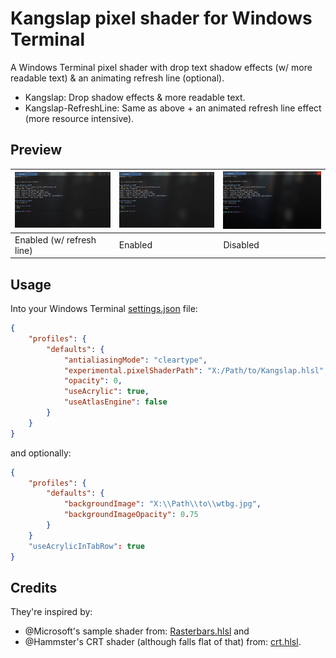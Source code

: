 # Kangslap pixel shader for Windows Terminal

A Windows Terminal pixel shader with drop text shadow effects (w/ more readable text) & an animating refresh line (optional).

* Kangslap: Drop shadow effects & more readable text.  
* Kangslap-RefreshLine: Same as above + an animated refresh line effect (more resource intensive).

## Preview

|![Shader enabled (w/ refresh line)](.github/Enabled-RefreshLine.png)|![Shader enabled](.github/Enabled.png)|![Shader disabled](.github/Disabled.png)|
|---|---|---|
|Enabled (w/ refresh line)|Enabled|Disabled|

## Usage

Into your Windows Terminal [settings.json](https://learn.microsoft.com/en-us/windows/terminal/customize-settings/profile-general) file:

```json
{
    "profiles": {
        "defaults": {
            "antialiasingMode": "cleartype",
            "experimental.pixelShaderPath": "X:/Path/to/Kangslap.hlsl",
            "opacity": 0,
            "useAcrylic": true,
            "useAtlasEngine": false
        }
    }
}
```

and optionally:

```json
{
    "profiles": {
        "defaults": {
            "backgroundImage": "X:\\Path\\to\\wtbg.jpg",
            "backgroundImageOpacity": 0.75
        }
    }
    "useAcrylicInTabRow": true
}
```

## Credits

They're inspired by:

* @Microsoft's sample shader from: [Rasterbars.hlsl](https://github.com/microsoft/terminal/blob/main/samples/PixelShaders/Rasterbars.hlsl) and
* @Hammster's CRT shader (although falls flat of that) from: [crt.hlsl](https://github.com/Hammster/windows-terminal-shaders/blob/main/crt.hlsl).
